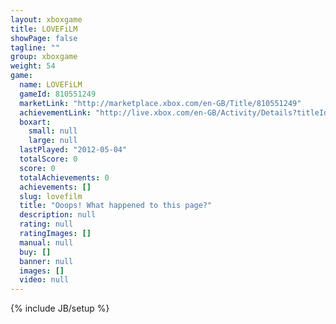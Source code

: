 ```yaml
---
layout: xboxgame
title: LOVEFiLM
showPage: false
tagline: ""
group: xboxgame
weight: 54
game: 
  name: LOVEFiLM
  gameId: 810551249
  marketLink: "http://marketplace.xbox.com/en-GB/Title/810551249"
  achievementLink: "http://live.xbox.com/en-GB/Activity/Details?titleId=810551249"
  boxart: 
    small: null
    large: null
  lastPlayed: "2012-05-04"
  totalScore: 0
  score: 0
  totalAchievements: 0
  achievements: []
  slug: lovefilm
  title: "Ooops! What happened to this page?"
  description: null
  rating: null
  ratingImages: []
  manual: null
  buy: []
  banner: null
  images: []
  video: null
---
```

{% include JB/setup %}